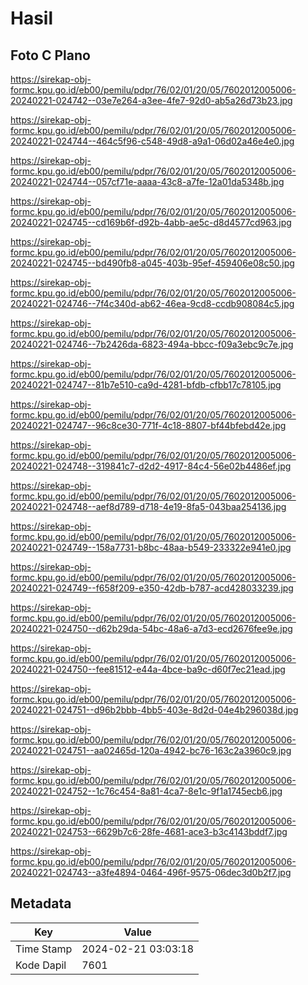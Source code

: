 # Hasil

## Foto C Plano

https://sirekap-obj-formc.kpu.go.id/eb00/pemilu/pdpr/76/02/01/20/05/7602012005006-20240221-024742--03e7e264-a3ee-4fe7-92d0-ab5a26d73b23.jpg

https://sirekap-obj-formc.kpu.go.id/eb00/pemilu/pdpr/76/02/01/20/05/7602012005006-20240221-024744--464c5f96-c548-49d8-a9a1-06d02a46e4e0.jpg

https://sirekap-obj-formc.kpu.go.id/eb00/pemilu/pdpr/76/02/01/20/05/7602012005006-20240221-024744--057cf71e-aaaa-43c8-a7fe-12a01da5348b.jpg

https://sirekap-obj-formc.kpu.go.id/eb00/pemilu/pdpr/76/02/01/20/05/7602012005006-20240221-024745--cd169b6f-d92b-4abb-ae5c-d8d4577cd963.jpg

https://sirekap-obj-formc.kpu.go.id/eb00/pemilu/pdpr/76/02/01/20/05/7602012005006-20240221-024745--bd490fb8-a045-403b-95ef-459406e08c50.jpg

https://sirekap-obj-formc.kpu.go.id/eb00/pemilu/pdpr/76/02/01/20/05/7602012005006-20240221-024746--7f4c340d-ab62-46ea-9cd8-ccdb908084c5.jpg

https://sirekap-obj-formc.kpu.go.id/eb00/pemilu/pdpr/76/02/01/20/05/7602012005006-20240221-024746--7b2426da-6823-494a-bbcc-f09a3ebc9c7e.jpg

https://sirekap-obj-formc.kpu.go.id/eb00/pemilu/pdpr/76/02/01/20/05/7602012005006-20240221-024747--81b7e510-ca9d-4281-bfdb-cfbb17c78105.jpg

https://sirekap-obj-formc.kpu.go.id/eb00/pemilu/pdpr/76/02/01/20/05/7602012005006-20240221-024747--96c8ce30-771f-4c18-8807-bf44bfebd42e.jpg

https://sirekap-obj-formc.kpu.go.id/eb00/pemilu/pdpr/76/02/01/20/05/7602012005006-20240221-024748--319841c7-d2d2-4917-84c4-56e02b4486ef.jpg

https://sirekap-obj-formc.kpu.go.id/eb00/pemilu/pdpr/76/02/01/20/05/7602012005006-20240221-024748--aef8d789-d718-4e19-8fa5-043baa254136.jpg

https://sirekap-obj-formc.kpu.go.id/eb00/pemilu/pdpr/76/02/01/20/05/7602012005006-20240221-024749--158a7731-b8bc-48aa-b549-233322e941e0.jpg

https://sirekap-obj-formc.kpu.go.id/eb00/pemilu/pdpr/76/02/01/20/05/7602012005006-20240221-024749--f658f209-e350-42db-b787-acd428033239.jpg

https://sirekap-obj-formc.kpu.go.id/eb00/pemilu/pdpr/76/02/01/20/05/7602012005006-20240221-024750--d62b29da-54bc-48a6-a7d3-ecd2676fee9e.jpg

https://sirekap-obj-formc.kpu.go.id/eb00/pemilu/pdpr/76/02/01/20/05/7602012005006-20240221-024750--fee81512-e44a-4bce-ba9c-d60f7ec21ead.jpg

https://sirekap-obj-formc.kpu.go.id/eb00/pemilu/pdpr/76/02/01/20/05/7602012005006-20240221-024751--d96b2bbb-4bb5-403e-8d2d-04e4b296038d.jpg

https://sirekap-obj-formc.kpu.go.id/eb00/pemilu/pdpr/76/02/01/20/05/7602012005006-20240221-024751--aa02465d-120a-4942-bc76-163c2a3960c9.jpg

https://sirekap-obj-formc.kpu.go.id/eb00/pemilu/pdpr/76/02/01/20/05/7602012005006-20240221-024752--1c76c454-8a81-4ca7-8e1c-9f1a1745ecb6.jpg

https://sirekap-obj-formc.kpu.go.id/eb00/pemilu/pdpr/76/02/01/20/05/7602012005006-20240221-024753--6629b7c6-28fe-4681-ace3-b3c4143bddf7.jpg

https://sirekap-obj-formc.kpu.go.id/eb00/pemilu/pdpr/76/02/01/20/05/7602012005006-20240221-024743--a3fe4894-0464-496f-9575-06dec3d0b2f7.jpg


## Metadata

| Key        | Value               |
| ---------- | ------------------- |
| Time Stamp | 2024-02-21 03:03:18 |
| Kode Dapil | 7601                |



